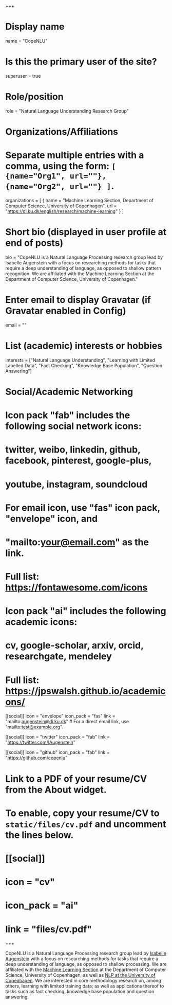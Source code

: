 +++
# Display name
name = "CopeNLU"

# Is this the primary user of the site?
superuser = true

# Role/position
role = "Natural Language Understanding Research Group"

# Organizations/Affiliations
#   Separate multiple entries with a comma, using the form: `[ {name="Org1", url=""}, {name="Org2", url=""} ]`.
organizations = [ { name = "Machine Learning Section, Department of Computer Science, University of Copenhagen", url = "https://di.ku.dk/english/research/machine-learning" } ]

# Short bio (displayed in user profile at end of posts)
bio = "CopeNLU is a Natural Language Processing research group lead by Isabelle Augenstein with a focus on researching methods for tasks that require a deep understanding of language, as opposed to shallow pattern recognition. We are affiliated with the Machine Learning Section at the Department of Computer Science, University of Copenhagen."

# Enter email to display Gravatar (if Gravatar enabled in Config)
email = ""

# List (academic) interests or hobbies
interests = ["Natural Language Understanding", "Learning with Limited Labelled Data", "Fact Checking", "Knowledge Base Population", "Question Answering"]


# Social/Academic Networking
#
# Icon pack "fab" includes the following social network icons:
#
#   twitter, weibo, linkedin, github, facebook, pinterest, google-plus,
#   youtube, instagram, soundcloud
#
#   For email icon, use "fas" icon pack, "envelope" icon, and
#   "mailto:your@email.com" as the link.
#
#   Full list: https://fontawesome.com/icons
#
# Icon pack "ai" includes the following academic icons:
#
#   cv, google-scholar, arxiv, orcid, researchgate, mendeley
#
#   Full list: https://jpswalsh.github.io/academicons/

[[social]]
  icon = "envelope"
  icon_pack = "fas"
  link = "mailto:augenstein@di.ku.dk"  # For a direct email link, use "mailto:test@example.org".

[[social]]
  icon = "twitter"
  icon_pack = "fab"
  link = "https://twitter.com/IAugenstein"

[[social]]
  icon = "github"
  icon_pack = "fab"
  link = "https://github.com/copenlu"

# Link to a PDF of your resume/CV from the About widget.
# To enable, copy your resume/CV to `static/files/cv.pdf` and uncomment the lines below.
# [[social]]
#   icon = "cv"
#   icon_pack = "ai"
#   link = "files/cv.pdf"

+++

CopeNLU is a Natural Language Processing research group lead by <a href="http://isabelleaugenstein.github.io">Isabelle Augenstein</a> with a focus on researching methods for tasks that require a deep understanding of language, as opposed to shallow processing.
We are affiliated with the <a href="https://di.ku.dk/english/research/machine-learning">Machine Learning Section</a> at the Department of Computer Science, University of Copenhagen, as well as <a href="https://di.ku.dk/english/research/imagesection/nlp/">NLP at the University of Copenhagen</a>. We are interested in core methodology research on, among others, learning with limited training data; as well as applications thereof to tasks such as fact checking, knowledge base population and question answering.

